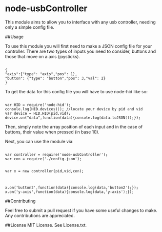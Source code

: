 node-usbController
==================

This module aims to allow you to interface with any usb controller, needing only a simple config file.

##Usage

To use this module you will first need to make a JSON config file for your controller. 
There are two types of inputs you need to consider, buttons and those that move on a axis (joysticks).

<code>
{
"axis":{"type": "axis","pos": 1},
"button": {"type": "button","pos": 3,"val": 2}
}
</code>

To get the data for this config file you will have to use node-hid like so:

<code>
var HID = require('node-hid');
console.log(HID.devices()); //locate your device by pid and vid
var device = HID.HID(pid,vid);
device.on("data",function(data){console.log(data.toJSON());});
</code>

Then, simply note the array position of each input and in the case of buttons, their value when pressed (in base 10).

Next, you can use the module via:

<code>
var controller = require('node-usbController');
var con = require('./config.json');

var x = new controller(pid,vid,con);

x.on('button2',function(data){console.log(data,'button2');});
x.on('y-axis',function(data){console.log(data,'y-axis');});
</code>

##Contributing

Feel free to submit a pull request if you have some useful changes to make. Any contributions are appreciated.

##License
MIT License. See License.txt.

